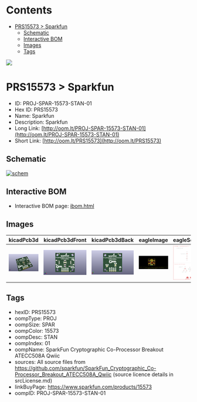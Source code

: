 



Contents
========

* [PRS15573 > Sparkfun](#prs15573--sparkfun)
	* [Schematic](#schematic)
	* [Interactive BOM](#interactive-bom)
	* [Images](#images)
	* [Tags](#tags)
  
![][im]
# PRS15573 > Sparkfun

- ID: PROJ-SPAR-15573-STAN-01
- Hex ID: PRS15573
- Name: Sparkfun
- Description: Sparkfun
- Long Link: [http://oom.lt/PROJ-SPAR-15573-STAN-01](http://oom.lt/PROJ-SPAR-15573-STAN-01)
- Short Link: [http://oom.lt/PRS15573](http://oom.lt/PRS15573)

## Schematic
  
[![schem](eagleSchemImage.png)](eagleSchemImage.png)
## Interactive BOM

- Interactive BOM page: [ibom.html](https://htmlpreview.github.io/?https://github.com/oomlout/oomlout_OOMP_projects/blob/main/PROJ-SPAR-15573-STAN-01/kicad/bom/ibom.html)

## Images
  
  

|kicadPcb3d|kicadPcb3dFront|kicadPcb3dBack|eagleImage|eagleSchemImage|
| :---: | :---: | :---: | :---: | :---: |
|[![kicadPcb3d](kicadPcb3d_140.png)](kicadPcb3d.png)|[![kicadPcb3dFront](kicadPcb3dFront_140.png)](kicadPcb3dFront.png)|[![kicadPcb3dBack](kicadPcb3dBack_140.png)](kicadPcb3dBack.png)|[![eagleImage](eagleImage_140.png)](eagleImage.png)|[![eagleSchemImage](eagleSchemImage_140.png)](eagleSchemImage.png)|

## Tags

- hexID: PRS15573
- oompType: PROJ
- oompSize: SPAR
- oompColor: 15573
- oompDesc: STAN
- oompIndex: 01
- oompName: SparkFun Cryptographic Co-Processor Breakout ATECC508A Qwiic
- sources: All source files from https://github.com/sparkfun/SparkFun_Cryptographic_Co-Processor_Breakout_ATECC508A_Qwiic (source licence details in srcLicense.md)
- linkBuyPage: https://www.sparkfun.com/products/15573
- oompID: PROJ-SPAR-15573-STAN-01



[im]: kicadPcb3d_450.png
